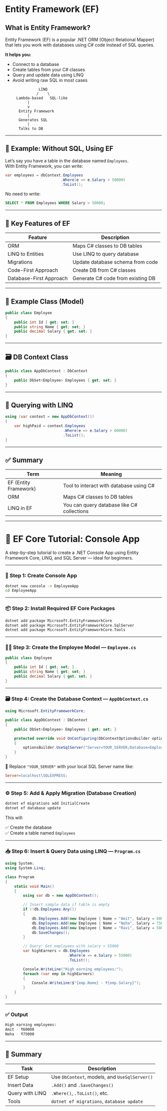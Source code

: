 # Entity Framework (EF)

## What is Entity Framework?

Entity Framework (EF) is a popular .NET ORM (Object Relational Mapper) that lets you work with databases using C# code instead of SQL queries.

**It helps you:**

- Connect to a database  
- Create tables from your C# classes  
- Query and update data using LINQ  
- Avoid writing raw SQL in most cases  

```pgsql
               LINQ
              /    \
     Lambda-based   SQL-like
          |
          v
      Entity Framework
          |
      Generates SQL
          |
      Talks to DB
```
---

## 🔧 Example: Without SQL, Using EF

Let’s say you have a table in the database named `Employees`.  
With Entity Framework, you can write:

```csharp
var employees = dbContext.Employees
                         .Where(e => e.Salary > 50000)
                         .ToList();
```

No need to write:

```sql
SELECT * FROM Employees WHERE Salary > 50000;
```

---

## 🔨 Key Features of EF

| Feature                 | Description                              |
|------------------------|------------------------------------------|
| ORM                    | Maps C# classes to DB tables             |
| LINQ to Entities       | Use LINQ to query database               |
| Migrations             | Update database schema from code         |
| Code-First Approach    | Create DB from C# classes                |
| Database-First Approach| Generate C# code from existing DB        |

---

## 🧱 Example Class (Model)

```csharp
public class Employee
{
    public int Id { get; set; }
    public string Name { get; set; }
    public decimal Salary { get; set; }
}
```

---

## 🗃️ DB Context Class

```csharp
public class AppDbContext : DbContext
{
    public DbSet<Employee> Employees { get; set; }
}
```

---

## 🧠 Querying with LINQ

```csharp
using (var context = new AppDbContext())
{
    var highPaid = context.Employees
                          .Where(e => e.Salary > 60000)
                          .ToList();
}
```

---

## ✅ Summary

| Term           | Meaning                                        |
|----------------|------------------------------------------------|
| EF (Entity Framework) | Tool to interact with database using C# |
| ORM            | Maps C# classes to DB tables                  |
| LINQ in EF     | You can query database like C# collections    |

---

# 🚀 EF Core Tutorial: Console App

A step-by-step tutorial to create a .NET Console App using Entity Framework Core, LINQ, and SQL Server — ideal for beginners.

---

### 🧱 Step 1: Create Console App

```bash
dotnet new console -n EmployeeApp
cd EmployeeApp
```

---

### 📦 Step 2: Install Required EF Core Packages

```bash
dotnet add package Microsoft.EntityFrameworkCore
dotnet add package Microsoft.EntityFrameworkCore.SqlServer
dotnet add package Microsoft.EntityFrameworkCore.Tools
```

---

### 🧑‍💼 Step 3: Create the Employee Model — `Employee.cs`

```csharp
public class Employee
{
    public int Id { get; set; }
    public string Name { get; set; }
    public decimal Salary { get; set; }
}
```

---

### 🗃️ Step 4: Create the Database Context — `AppDbContext.cs`

```csharp
using Microsoft.EntityFrameworkCore;

public class AppDbContext : DbContext
{
    public DbSet<Employee> Employees { get; set; }

    protected override void OnConfiguring(DbContextOptionsBuilder optionsBuilder)
    {
        optionsBuilder.UseSqlServer("Server=YOUR_SERVER;Database=EmployeeDB;Trusted_Connection=True;");
    }
}
```

🔁 Replace `"YOUR_SERVER"` with your local SQL Server name like:

```ini
Server=localhost\SQLEXPRESS;
```

---

### ⚙️ Step 5: Add & Apply Migration (Database Creation)

```bash
dotnet ef migrations add InitialCreate
dotnet ef database update
```

This will:

✅ Create the database  
✅ Create a table named `Employees`

---

### 📥 Step 6: Insert & Query Data using LINQ — `Program.cs`

```csharp
using System;
using System.Linq;

class Program
{
    static void Main()
    {
        using var db = new AppDbContext();

        // Insert sample data if table is empty
        if (!db.Employees.Any())
        {
            db.Employees.Add(new Employee { Name = "Amit", Salary = 60000 });
            db.Employees.Add(new Employee { Name = "Neha", Salary = 75000 });
            db.Employees.Add(new Employee { Name = "Ravi", Salary = 50000 });
            db.SaveChanges();
        }

        // Query: Get employees with salary > 55000
        var highEarners = db.Employees
                            .Where(e => e.Salary > 55000)
                            .ToList();

        Console.WriteLine("High earning employees:");
        foreach (var emp in highEarners)
        {
            Console.WriteLine($"{emp.Name} - ₹{emp.Salary}");
        }
    }
}
```

---

### ✅ Output

```bash
High earning employees:
Amit - ₹60000
Neha - ₹75000
```

---

## 🧠 Summary

| Task           | Description                                |
|----------------|--------------------------------------------|
| EF Setup       | Use `DbContext`, models, and `UseSqlServer()` |
| Insert Data    | `.Add()` and `.SaveChanges()`              |
| Query with LINQ| `.Where()`, `.ToList()`, etc.              |
| Tools          | `dotnet ef migrations`, `database update`  |
